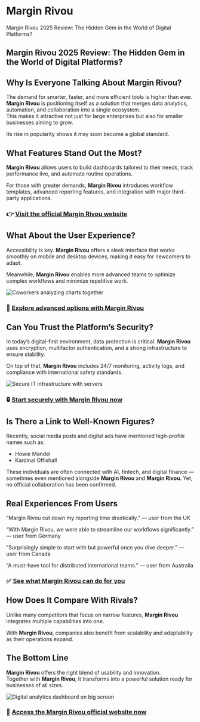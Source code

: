 # Margin Rivou
Margin Rivou 2025 Review: The Hidden Gem in the World of Digital Platforms?
## Margin Rivou 2025 Review: The Hidden Gem in the World of Digital Platforms?

## Why Is Everyone Talking About Margin Rivou?
The demand for smarter, faster, and more efficient tools is higher than ever. **Margin Rivou** is positioning itself as a solution that merges data analytics, automation, and collaboration into a single ecosystem.  
This makes it attractive not just for large enterprises but also for smaller businesses aiming to grow.  

Its rise in popularity shows it may soon become a global standard.

## What Features Stand Out the Most?
**Margin Rivou** allows users to build dashboards tailored to their needs, track performance live, and automate routine operations.  

For those with greater demands, **Margin Rivou** introduces workflow templates, advanced reporting features, and integration with major third-party applications.

### 👉 **[Visit the official Margin Rivou website](https://marginrivouofficial.com)**

## What About the User Experience?
Accessibility is key. **Margin Rivou** offers a sleek interface that works smoothly on mobile and desktop devices, making it easy for newcomers to adapt.  

Meanwhile, **Margin Rivou** enables more advanced teams to optimize complex workflows and minimize repetitive work.

![Coworkers analyzing charts together](https://images.pexels.com/photos/3184638/pexels-photo-3184638.jpeg?auto=compress&cs=tinysrgb&w=1170&h=780&dpr=1)

### 🔗 **[Explore advanced options with Margin Rivou](https://marginrivouofficial.com)**

## Can You Trust the Platform’s Security?
In today’s digital-first environment, data protection is critical. **Margin Rivou** uses encryption, multifactor authentication, and a strong infrastructure to ensure stability.  

On top of that, **Margin Rivou** includes 24/7 monitoring, activity logs, and compliance with international safety standards.

![Secure IT infrastructure with servers](https://www.stratospherenetworks.com/blog/wp-content/uploads/2017/03/servers.jpg)

### 🔒 **[Start securely with Margin Rivou now](https://marginrivouofficial.com)**

## Is There a Link to Well-Known Figures?
Recently, social media posts and digital ads have mentioned high-profile names such as:  

- Howie Mandel
- Kardinal Offishall  

These individuals are often connected with AI, fintech, and digital finance — sometimes even mentioned alongside **Margin Rivou** and **Margin Rivou**. Yet, no official collaboration has been confirmed.

## Real Experiences From Users
“Margin Rivou cut down my reporting time drastically.” — user from the UK  

“With Margin Rivou, we were able to streamline our workflows significantly.” — user from Germany  

“Surprisingly simple to start with but powerful once you dive deeper.” — user from Canada  

“A must-have tool for distributed international teams.” — user from Australia  

### ✅ **[See what Margin Rivou can do for you](https://marginrivouofficial.com)**

## How Does It Compare With Rivals?
Unlike many competitors that focus on narrow features, **Margin Rivou** integrates multiple capabilities into one.  

With **Margin Rivou**, companies also benefit from scalability and adaptability as their operations expand.

## The Bottom Line
**Margin Rivou** offers the right blend of usability and innovation.  
Together with **Margin Rivou**, it transforms into a powerful solution ready for businesses of all sizes.  

![Digital analytics dashboard on big screen](https://a2digitalhub.com.br/wp-content/uploads/marketing-dashboard.jpg)

### 🚀 **[Access the Margin Rivou official website now](https://marginrivouofficial.com)**
